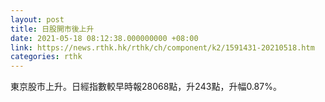```yaml
---
layout: post
title: 日股開市後上升
date: 2021-05-18 08:12:38.000000000 +08:00
link: https://news.rthk.hk/rthk/ch/component/k2/1591431-20210518.htm
categories: rthk
---
```


東京股市上升。日經指數較早時報28068點，升243點，升幅0.87%。
